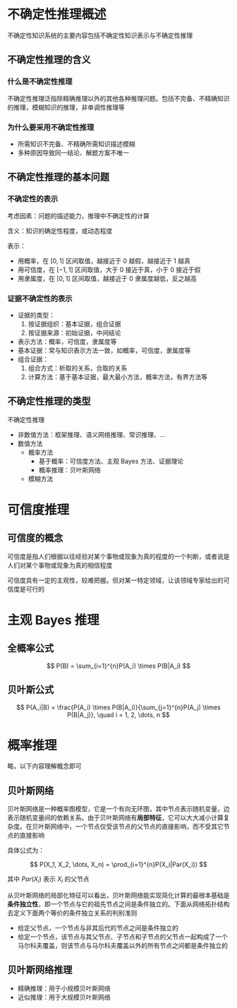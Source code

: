 # 不确定性推理概述

不确定性知识系统的主要内容包括不确定性知识表示与不确定性推理

## 不确定性推理的含义

### 什么是不确定性推理

不确定性推理泛指除精确推理以外的其他各种推理问题。包括不完备、不精确知识的推理，模糊知识的推理，非单调性推理等

### 为什么要采用不确定性推理

- 所需知识不完备、不精确所需知识描述模糊
- 多种原因导致同一结论、解题方案不唯一

## 不确定性推理的基本问题

### 不确定性的表示

考虑因素：问题的描述能力，推理中不确定性的计算

含义：知识的确定性程度，或动态程度

表示：

- 用概率，在 $[0,1]$ 区间取值，越接近于 0 越假，越接近于 1 越真
- 用可信度，在 $[-1, 1]$ 区间取值，大于 0 接近于真，小于 0 接近于假
- 用隶属度，在 $[0,1]$ 区间取值，越接近于 0 隶属度越低，反之越高

### 证据不确定性的表示

- 证据的类型：
  1. 按证据组织：基本证据，组合证据
  2. 按证据来源：初始证据，中间结论
- 表示方法：概率，可信度，隶属度等
- 基本证据：常与知识表示方法一致，如概率，可信度，隶属度等
- 组合证据：
  1. 组合方式：析取的关系，合取的关系
  2. 计算方法：基于基本证据，最大最小方法，概率方法，有界方法等

## 不确定性推理的类型

不确定性推理
- 非数值方法：框架推理、语义网络推理、常识推理、...
- 数值方法
  - 概率方法
    - 基于概率：可信度方法、主观 Bayes 方法、证据理论
    - 概率推理：贝叶斯网络
  - 模糊方法

# 可信度推理

## 可信度的概念

可信度是指人们根据以往经验对某个事物或现象为真的程度的一个判断，或者说是人们对某个事物或现象为真的相信程度

可信度具有一定的主观性，较难把握。但对某一特定领域，让该领域专家给出的可信度是可行的

# 主观 Bayes 推理

## 全概率公式

$$
P(B) = \sum_{i=1}^{n}P(A_i) \times P(B|A_i)
$$

## 贝叶斯公式

$$
P(A_i|B) = \frac{P(A_i) \times P(B|A_i)}{\sum_{j=1}^{n}P(A_j) \times P(B|A_j)}, \quad i = 1, 2, \dots, n
$$

# 概率推理

略，以下内容理解概念即可

## 贝叶斯网络

贝叶斯网络是一种概率图模型，它是一个有向无环图，其中节点表示随机变量，边表示随机变量间的依赖关系。由于贝叶斯网络有**局部特征**，它可以大大减小计算复杂度。在贝叶斯网络中，一个节点仅受该节点的父节点的直接影响，而不受其它节点的直接影响

具体公式为：

$$
P(X_1, X_2, \dots, X_n) = \prod_{i=1}^{n}P(X_i|Par(X_i))
$$

其中 $Par(X_i)$ 表示 $X_i$ 的父节点

从贝叶斯网络的局部化特征可以看出，贝叶斯网络能实现简化计算的最根本基础是**条件独立性**，即一个节点与它的祖先节点之间是条件独立的。下面从网络拓扑结构去定义下面两个等价的条件独立关系的判别准则
- 给定父节点，一个节点与非其后代的节点之间是条件独立的
- 给定一个节点，该节点与其父节点、子节点和子节点的父节点一起构成了一个马尔科夫覆盖，则该节点与马尔科夫覆盖以外的所有节点之间都是条件独立的

## 贝叶斯网络推理

- 精确推理：用于小规模贝叶斯网络
- 近似推理：用于大规模贝叶斯网络
